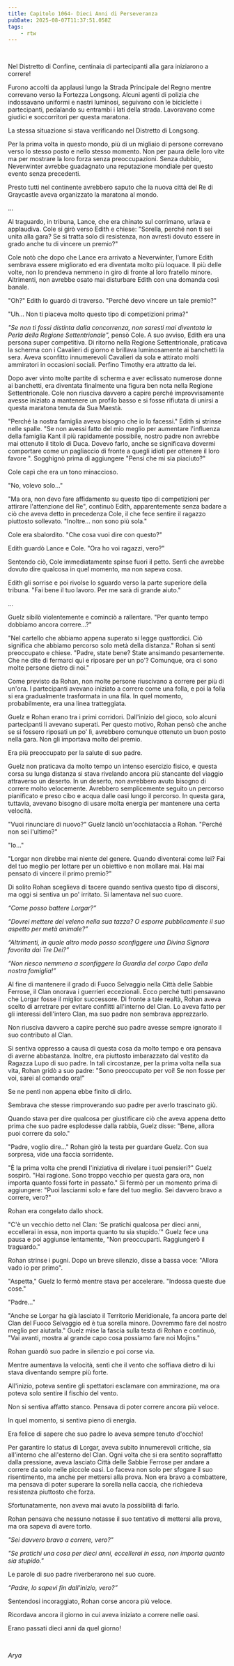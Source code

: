 ```yaml
---
title: Capitolo 1064- Dieci Anni di Perseveranza
pubDate: 2025-08-07T11:37:51.058Z
tags:
    - rtw
---
```



&nbsp;


<strong> </strong>


Nel Distretto di Confine, centinaia di partecipanti alla gara iniziarono a correre!


Furono accolti da applausi lungo la Strada Principale del Regno mentre correvano verso la Fortezza Longsong. Alcuni agenti di polizia che indossavano uniformi e nastri luminosi, seguivano con le biciclette i partecipanti, pedalando su entrambi i lati della strada. Lavoravano come giudici e soccorritori per questa maratona.


La stessa situazione si stava verificando nel Distretto di Longsong.


Per la prima volta in questo mondo, più di un migliaio di persone correvano verso lo stesso posto e nello stesso momento. Non per paura delle loro vite ma per mostrare la loro forza senza preoccupazioni. Senza dubbio, Neverwinter avrebbe guadagnato una reputazione mondiale per questo evento senza precedenti.


Presto tutti nel continente avrebbero saputo che la nuova città del Re di Graycastle aveva organizzato la maratona al mondo.


...


Al traguardo, in tribuna, Lance, che era chinato sul corrimano, urlava e applaudiva. Cole si girò verso Edith e chiese: "Sorella, perché non ti sei unita alla gara? Se si tratta solo di resistenza, non avresti dovuto essere in grado anche tu di vincere un premio?"


Cole notò che dopo che Lance era arrivato a Neverwinter, l’umore Edith sembrava essere migliorato ed era diventata molto più loquace. Il più delle volte, non lo prendeva nemmeno in giro di fronte al loro fratello minore. Altrimenti, non avrebbe osato mai disturbare Edith con una domanda così banale.


"Oh?" Edith lo guardò di traverso. "Perché devo vincere un tale premio?"


"Uh… Non ti piaceva molto questo tipo di competizioni prima?"


<em>"Se non ti fossi distinta dalla concorrenza, non saresti mai diventata la Perla della Regione Settentrionale",</em> pensò Cole. A suo avviso, Edith era una persona super competitiva. Di ritorno nella Regione Settentrionale, praticava la scherma con i Cavalieri di giorno e brillava luminosamente ai banchetti la sera. Aveva sconfitto innumerevoli Cavalieri da sola e attirato molti ammiratori in occasioni sociali. Perfino Timothy era attratto da lei.


Dopo aver vinto molte partite di scherma e aver eclissato numerose donne ai banchetti, era diventata finalmente una figura ben nota nella Regione Settentrionale. Cole non riusciva davvero a capire perché improvvisamente avesse iniziato a mantenere un profilo basso e si fosse rifiutata di unirsi a questa maratona tenuta da Sua Maestà.


"Perché la nostra famiglia aveva bisogno che io lo facessi." Edith si strinse nelle spalle. "Se non avessi fatto del mio meglio per aumentare l'influenza della famiglia Kant il più rapidamente possibile, nostro padre non avrebbe mai ottenuto il titolo di Duca. Dovevo farlo, anche se significava dovermi comportare come un pagliaccio di fronte a quegli idioti per ottenere il loro favore ". Sogghignò prima di aggiungere "Pensi che mi sia piaciuto?"


Cole capì che era un tono minaccioso.


"No, volevo solo..."


"Ma ora, non devo fare affidamento su questo tipo di competizioni per attirare l'attenzione del Re", continuò Edith, apparentemente senza badare a ciò che aveva detto in precedenza Cole, il che fece sentire il ragazzo piuttosto sollevato. "Inoltre... non sono più sola."


Cole era sbalordito. "Che cosa vuoi dire con questo?"


Edith guardò Lance e Cole. "Ora ho voi ragazzi, vero?"


Sentendo ciò, Cole immediatamente spinse fuori il petto. Sentì che avrebbe dovuto dire qualcosa in quel momento, ma non sapeva cosa.


Edith gli sorrise e poi rivolse lo sguardo verso la parte superiore della tribuna. "Fai bene il tuo lavoro. Per me sarà di grande aiuto."


...


Guelz sibilò violentemente e cominciò a rallentare. "Per quanto tempo dobbiamo ancora correre…?"


"Nel cartello che abbiamo appena superato si legge quattordici. Ciò significa che abbiamo percorso solo metà della distanza." Rohan si sentì preoccupato e chiese. "Padre, state bene? State ansimando pesantemente. Che ne dite di fermarci qui e riposare per un po'? Comunque, ora ci sono molte persone dietro di noi."


Come previsto da Rohan, non molte persone riuscivano a correre per più di un'ora. I partecipanti avevano iniziato a correre come una folla, e poi la folla si era gradualmente trasformata in una fila. In quel momento, probabilmente, era una linea tratteggiata.


Guelz e Rohan erano tra i primi corridori. Dall'inizio del gioco, solo alcuni partecipanti li avevano superati. Per questo motivo, Rohan pensò che anche se si fossero riposati un po' lì, avrebbero comunque ottenuto un buon posto nella gara. Non gli importava molto del premio.


Era più preoccupato per la salute di suo padre.


Guelz non praticava da molto tempo un intenso esercizio fisico, e questa corsa su lunga distanza si stava rivelando ancora più stancante del viaggio attraverso un deserto. In un deserto, non avrebbero avuto bisogno di correre molto velocemente. Avrebbero semplicemente seguito un percorso pianificato e preso cibo e acqua dalle oasi lungo il percorso. In questa gara, tuttavia, avevano bisogno di usare molta energia per mantenere una certa velocità.


"Vuoi rinunciare di nuovo?" Guelz lanciò un'occhiataccia a Rohan. "Perché non sei l'ultimo?"


"Io..."


"Lorgar non direbbe mai niente del genere. Quando diventerai come lei? Fai del tuo meglio per lottare per un obiettivo e non mollare mai. Hai mai pensato di vincere il primo premio?"


Di solito Rohan sceglieva di tacere quando sentiva questo tipo di discorsi, ma oggi si sentiva un po' irritato. Si lamentava nel suo cuore.


<em>“Come posso battere Lorgar?”</em>


<em>“Dovrei mettere del veleno nella sua tazza? O esporre pubblicamente il suo aspetto per metà animale?”</em>


<em>“Altrimenti, in quale altro modo posso sconfiggere una Divina Signora favorita dai Tre Dei?”</em>


<em>“Non riesco nemmeno a sconfiggere la Guardia del corpo Capo della nostra famiglia!”</em>


Al fine di mantenere il grado di Fuoco Selvaggio nella Città delle Sabbie Ferrose, il Clan onorava i guerrieri eccezionali. Ecco perché tutti pensavano che Lorgar fosse il miglior successore. Di fronte a tale realtà, Rohan aveva scelto di arretrare per evitare conflitti all'interno del Clan. Lo aveva fatto per gli interessi dell'intero Clan, ma suo padre non sembrava apprezzarlo.


Non riusciva davvero a capire perché suo padre avesse sempre ignorato il suo contributo al Clan.


Si sentiva oppresso a causa di questa cosa da molto tempo e ora pensava di averne abbastanza. Inoltre, era piuttosto imbarazzato dal vestito da Ragazza Lupo di suo padre. In tali circostanze, per la prima volta nella sua vita, Rohan gridò a suo padre: "Sono preoccupato per voi! Se non fosse per voi, sarei al comando ora!"


Se ne pentì non appena ebbe finito di dirlo.


Sembrava che stesse rimproverando suo padre per averlo trascinato giù.


Quando stava per dire qualcosa per giustificare ciò che aveva appena detto prima che suo padre esplodesse dalla rabbia, Guelz disse: "Bene, allora puoi correre da solo."


"Padre, voglio dire..." Rohan girò la testa per guardare Guelz. Con sua sorpresa, vide una faccia sorridente.


"È la prima volta che prendi l'iniziativa di rivelare i tuoi pensieri?" Guelz sospirò. "Hai ragione. Sono troppo vecchio per questa gara ora, non importa quanto fossi forte in passato." Si fermò per un momento prima di aggiungere: "Puoi lasciarmi solo e fare del tuo meglio. Sei davvero bravo a correre, vero?"


Rohan era congelato dallo shock.


"C'è un vecchio detto nel Clan: ‘Se pratichi qualcosa per dieci anni, eccellerai in essa, non importa quanto tu sia stupido.’" Guelz fece una pausa e poi aggiunse lentamente, "Non preoccuparti. Raggiungerò il traguardo."


Rohan strinse i pugni. Dopo un breve silenzio, disse a bassa voce: "Allora vado io per primo".


"Aspetta," Guelz lo fermò mentre stava per accelerare. "Indossa queste due cose."


"Padre…"


"Anche se Lorgar ha già lasciato il Territorio Meridionale, fa ancora parte del Clan del Fuoco Selvaggio ed è tua sorella minore. Dovremmo fare del nostro meglio per aiutarla." Guelz mise la fascia sulla testa di Rohan e continuò, "Vai avanti, mostra al grande capo cosa possiamo fare noi Mojins."


Rohan guardò suo padre in silenzio e poi corse via.


Mentre aumentava la velocità, sentì che il vento che soffiava dietro di lui stava diventando sempre più forte.


All'inizio, poteva sentire gli spettatori esclamare con ammirazione, ma ora poteva solo sentire il fischio del vento.


Non si sentiva affatto stanco. Pensava di poter correre ancora più veloce.


In quel momento, si sentiva pieno di energia.


Era felice di sapere che suo padre lo aveva sempre tenuto d'occhio!


Per garantire lo status di Lorgar, aveva subìto innumerevoli critiche, sia all'interno che all'esterno del Clan. Ogni volta che si era sentito sopraffatto dalla pressione, aveva lasciato Città delle Sabbie Ferrose per andare a correre da solo nelle piccole oasi. Lo faceva non solo per sfogare il suo risentimento, ma anche per mettersi alla prova. Non era bravo a combattere, ma pensava di poter superare la sorella nella caccia, che richiedeva resistenza piuttosto che forza.


Sfortunatamente, non aveva mai avuto la possibilità di farlo.


Rohan pensava che nessuno notasse il suo tentativo di mettersi alla prova, ma ora sapeva di avere torto.


<em>"Sei davvero bravo a correre, vero?"</em>


<em>"Se pratichi una cosa per dieci anni, eccellerai in essa, non importa quanto sia stupido."</em>


Le parole di suo padre riverberarono nel suo cuore.


<em>“Padre, lo sapevi fin dall'inizio, vero?”</em>


Sentendosi incoraggiato, Rohan corse ancora più veloce.


Ricordava ancora il giorno in cui aveva iniziato a correre nelle oasi.


Erano passati dieci anni da quel giorno!


&nbsp;


<em>Arya</em>
                                


                                




